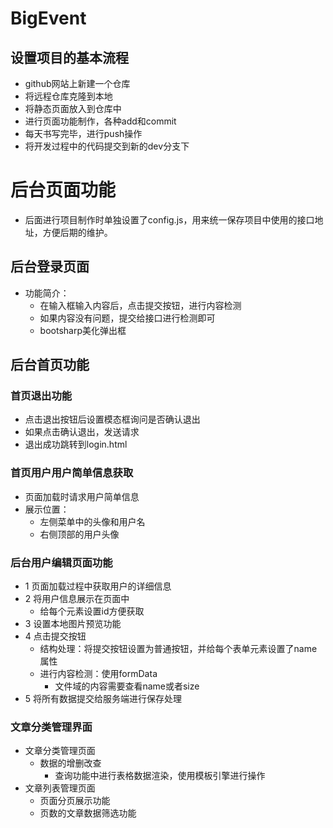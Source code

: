 # BigEvent

## 设置项目的基本流程

- github网站上新建一个仓库
- 将远程仓库克隆到本地
- 将静态页面放入到仓库中
- 进行页面功能制作，各种add和commit
- 每天书写完毕，进行push操作
- 将开发过程中的代码提交到新的dev分支下

# 后台页面功能

- 后面进行项目制作时单独设置了config.js，用来统一保存项目中使用的接口地址，方便后期的维护。

## 后台登录页面

- 功能简介：
  - 在输入框输入内容后，点击提交按钮，进行内容检测
  - 如果内容没有问题，提交给接口进行检测即可
  - bootsharp美化弹出框

## 后台首页功能

### 首页退出功能

- 点击退出按钮后设置模态框询问是否确认退出
- 如果点击确认退出，发送请求
- 退出成功跳转到login.html


### 首页用户用户简单信息获取

- 页面加载时请求用户简单信息
- 展示位置：
  - 左侧菜单中的头像和用户名
  - 右侧顶部的用户头像

### 后台用户编辑页面功能

- 1 页面加载过程中获取用户的详细信息
- 2 将用户信息展示在页面中
  - 给每个元素设置id方便获取
- 3 设置本地图片预览功能
- 4 点击提交按钮
  - 结构处理：将提交按钮设置为普通按钮，并给每个表单元素设置了name属性
  - 进行内容检测：使用formData
    - 文件域的内容需要查看name或者size
- 5 将所有数据提交给服务端进行保存处理

### 文章分类管理界面

- 文章分类管理页面
  - 数据的增删改查
    - 查询功能中进行表格数据渲染，使用模板引擎进行操作
- 文章列表管理页面
  - 页面分页展示功能
  - 页数的文章数据筛选功能


